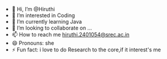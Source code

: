 - 👋 Hi, I’m @Hiruthi
- 👀 I’m interested in Coding 
- 🌱 I’m currently learning Java
- 💞️ I’m looking to collaborate on  ...
- 📫 How to reach me hiruthi.2401054@srec.ac.in
- 😄 Pronouns: she
- ⚡ Fun fact: i love to do Research to the core,if it interest's me

<!---
Hiru-foss/Hiru-foss is a ✨ special ✨ repository because its `README.md` (this file) appears on your GitHub profile.
You can click the Preview link to take a look at your changes.
--->
